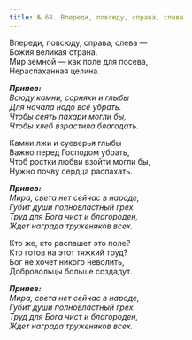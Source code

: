 ```yaml
---
title: № 68. Впереди, повсюду, справа, слева
---
```


Впереди, повсюду, справа, слева —  
Божия великая страна.  
Мир земной — как поле для посева,  
Нераспаханная целина.

*__Припев:__  
Всюду камни, сорняки и глыбы  
Для начала надо всё убрать.  
Чтобы сеять пахари могли бы,  
Чтобы хлеб взрастила благодать.* 

Камни лжи и суеверья глыбы  
Важно перед Господом убрать,  
Чтоб ростки любви взойти могли бы,  
Нужно почву сердца распахать.
 
*__Припев:__  
Мира, света нет сейчас в народе,  
Губит души полновластный грех.  
Труд для Бога чист и благороден,  
Ждет награда тружеников всех.* 

Кто же, кто распашет это поле?  
Кто готов на этот тяжкий труд?  
Бог не хочет никого неволить,  
Добровольцы больше создадут.

*__Припев:__  
Мира, света нет сейчас в народе,  
Губит души полновластный грех.  
Труд для Бога чист и благороден,  
Ждет награда тружеников всех.*
